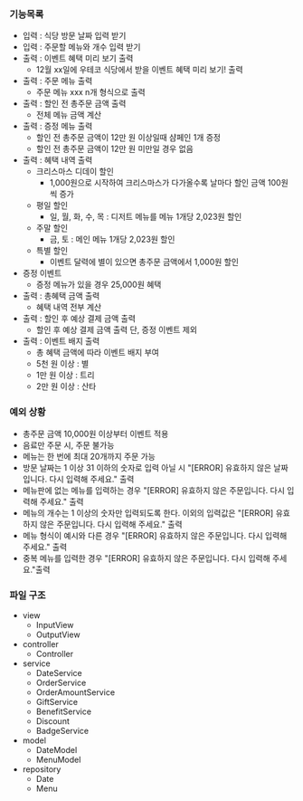 ### 기능목록
- 입력 : 식당 방문 날짜 입력 받기
- 입력 : 주문할 메뉴와 개수 입력 받기
- 출력 : 이벤트 혜택 미리 보기 출력
    - 12월 xx일에 우테코 식당에서 받을 이벤트 혜택 미리 보기! 출력
- 출력 : 주문 메뉴 출력
    - 주문 메뉴 xxx n개 형식으로 출력
- 출력 : 할인 전 총주문 금액 출력
    - 전체 메뉴 금액 계산
- 출력 : 증정 메뉴 출력
    - 할인 전 총주문 금액이 12만 원 이상일때 샴페인 1개 증정
    - 할인 전 총주문 금액이 12만 원 미만일 경우 없음
- 출력 : 혜택 내역 출력
    - 크리스마스 디데이 할인
        - 1,000원으로 시작하여 크리스마스가 다가올수록 날마다 할인 금액 100원씩 증가
    - 평일 할인
        - 일, 월, 화, 수, 목 : 디저트 메뉴를 메뉴 1개당 2,023원 할인
    - 주말 할인
        - 금, 토 : 메인 메뉴 1개당 2,023원 할인
    - 특별 할인
        - 이벤트 달력에 별이 있으면 총주문 금액에서 1,000원 할인
- 증정 이벤트
    - 증정 메뉴가 있을 경우 25,000원 혜택
- 출력 : 총혜택 금액 출력
    - 혜택 내역 전부 계산
- 출력 : 할인 후 예상 결제 금액 출력
    - 할인 후 예상 결제 금액 출력 단, 증정 이벤트 제외
- 출력 : 이벤트 배지 출력
    - 총 혜택 금액에 따라 이벤트 배지 부여
    - 5천 원 이상 : 별
    - 1만 원 이상 : 트리
    - 2만 원 이상 : 산타
### 예외 상황

- 총주문 금액 10,000원 이상부터 이벤트 적용
- 음료만 주문 시, 주문 불가능
- 메뉴는 한 번에 최대 20개까지 주문 가능
- 방문 날짜는 1 이상 31 이하의 숫자로 입력 아닐 시 "[ERROR] 유효하지 않은 날짜입니다. 다시 입력해 주세요." 출력
- 메뉴판에 없는 메뉴를 입력하는 경우 "[ERROR] 유효하지 않은 주문입니다. 다시 입력해 주세요." 출력
- 메뉴의 개수는 1 이상의 숫자만 입력되도록 한다. 이외의 입력값은 "[ERROR] 유효하지 않은 주문입니다. 다시 입력해 주세요." 출력
- 메뉴 형식이 예시와 다른 경우 "[ERROR] 유효하지 않은 주문입니다. 다시 입력해 주세요." 출력
- 중복 메뉴를 입력한 경우 "[ERROR] 유효하지 않은 주문입니다. 다시 입력해 주세요."출력

### 파일 구조

- view
    - InputView
    - OutputView
- controller
    - Controller
- service
    - DateService
    - OrderService
    - OrderAmountService
    - GiftService
    - BenefitService    
    - Discount
    - BadgeService
- model
    - DateModel
    - MenuModel
- repository
    - Date
    - Menu
